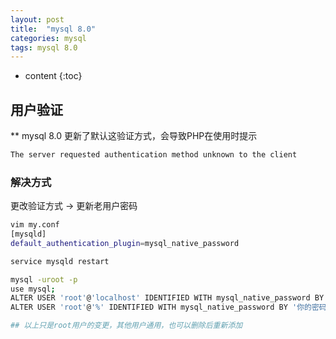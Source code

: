 ```yaml
---
layout: post
title:  "mysql 8.0"
categories: mysql
tags: mysql 8.0 
---
```


* content
{:toc}

## 用户验证

** mysql 8.0 更新了默认这验证方式，会导致PHP在使用时提示 
```php
The server requested authentication method unknown to the client 
```

### 解决方式
更改验证方式 -> 更新老用户密码

```bash
vim my.conf
[mysqld]
default_authentication_plugin=mysql_native_password

service mysqld restart

mysql -uroot -p
use mysql;
ALTER USER 'root'@'localhost' IDENTIFIED WITH mysql_native_password BY '你的密码';
ALTER USER 'root'@'%' IDENTIFIED WITH mysql_native_password BY '你的密码';

## 以上只是root用户的变更，其他用户通用，也可以删除后重新添加
```





